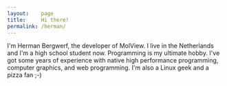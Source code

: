 ```yaml
---
layout:    page
title:     Hi there!
permalink: /herman/
---
```


I'm Herman Bergwerf, the developer of MolView. I live in the Netherlands
and I'm a high school student now. Programming is my ultimate hobby. I've got
some years of experience with native high performance programming, computer graphics,
and web programming. I'm also a Linux geek and a pizza fan ;-)

